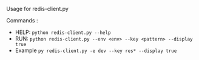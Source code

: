 Usage for redis-client.py

Commands : 
- HELP: `python redis-client.py --help`
- RUN: `python redis-client.py --env <env> --key <pattern> --display true`
- Example `py redis-client.py -e dev --key res* --display true`
